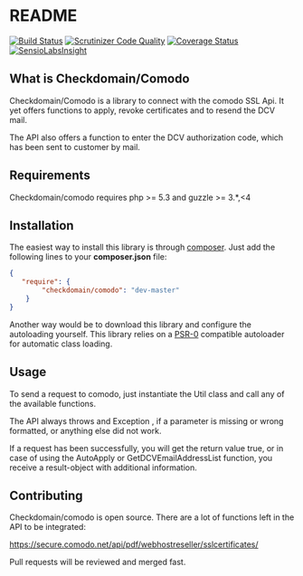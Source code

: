 README
======

[![Build Status](https://travis-ci.org/checkdomain/Comodo.svg)](https://travis-ci.org/checkdomain/Comodo)
[![Scrutinizer Code Quality](https://scrutinizer-ci.com/g/checkdomain/Comodo/badges/quality-score.png?b=master)](https://scrutinizer-ci.com/g/checkdomain/Comodo/?branch=master)
[![Coverage Status](https://coveralls.io/repos/checkdomain/Comodo/badge.svg?branch=master&service=github)](https://coveralls.io/github/checkdomain/Comodo?branch=master)
[![SensioLabsInsight](https://insight.sensiolabs.com/projects/3119495f-5473-4396-9c36-0151add717e9/mini.png)](https://insight.sensiolabs.com/projects/3119495f-5473-4396-9c36-0151add717e9)


What is Checkdomain/Comodo
--------------------------
Checkdomain/Comodo is a library to connect with the comodo SSL Api. It yet offers functions to apply, revoke certificates and to resend the DCV mail.

The API also offers a function to enter the DCV authorization code, which has been sent to customer by mail.

Requirements
------------
Checkdomain/comodo requires
php >= 5.3 and 
guzzle >= 3.*,<4

Installation
------------
The easiest way to install this library is through [composer](http://getcomposer.org/). Just add the following lines to your **composer.json** file:

```json
{
   "require": {
        "checkdomain/comodo": "dev-master"
    }
}
```
Another way would be to download this library and configure the autoloading yourself. This library relies on a [PSR-0](https://github.com/php-fig/fig-standards/blob/master/accepted/PSR-0.md) compatible autoloader for automatic class loading.

Usage
-----
To send a request to comodo, just instantiate the Util class and call any of the available functions.

The API always throws and Exception , if a parameter is missing or wrong formatted, or anything else did not work.

If a request has been successfully, you will get the return value true, or in case of using the AutoApply or
GetDCVEmailAddressList function, you receive a result-object with additional information.

Contributing
------------
Checkdomain/comodo is open source. There are a lot of functions left in the API to be integrated:

https://secure.comodo.net/api/pdf/webhostreseller/sslcertificates/

Pull requests will be reviewed and merged fast.
